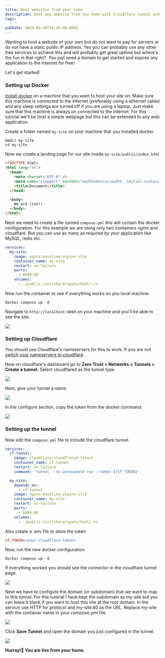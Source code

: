 ```yaml
---
title: Host websites from your home
description: Host any website from you home with Cloudflare tunnel and docker
tags:
  - ''
pubDate: 2025-03-20T18:30:00.000Z
---
```


Wanting to host a website of your own but do not want to pay for servers or do not have a static public IP address. Yes you can probably use any other free services to achieve this and will probably get great uptime but where's the fun in that right?. You just need a domain to get started and expose any application to the internet for free!

Let's get started!

### Setting up Docker

[Install docker](https://docs.docker.com/engine/install/) on a machine that you want to host your site on. Make sure this machine is connected to the internet (preferably using a ethernet cable) and any sleep settings are turned off if you are using a laptop. Just make sure that this machine is always on connected to the internet. For this tutorial we'll be host a simple webpage but this can be extended to any web application.

Create a folder named `my-site` on your machine that you installed docker.

```shell
mkdir my-site
cd my-site
```

Now we create a landing page for our site inside `my-site/public/index.html`

```html
<!DOCTYPE html>
<html lang="en">
  <head>
    <meta charset="UTF-8" />
    <meta name="viewport" content="width=device-width, initial-scale=1.0" />
    <title>Document</title>
  </head>

  <body>
    We are live!!
  </body>
</html>
```

Next we need to create a file named `compose.yml` this will contain the docker configuration. For this example we are using only two containers nginx and cloudflare. But you can use as many as required by your application like MySQL, redis etc.

```yaml
services:
  my-site:
    image: nginx:mainline-alpine-slim
    container_name: my-site
    restart: on-failure
    ports:
      - 8080:80
    volumes:
      - ./public:/usr/share/nginx/html/:ro
```

Now run the container to see if everything works on you local machine

```shell
docker compose up -d
```

Navigate to `http://localhost:8080` on your machine and you'll be able to see the site.

![](/host-sites-at-home/1.webp)

### Setting up Cloudflare

You should use Cloudflare's nameservers for this to work. If you are not [switch your nameservers to cloudflare](https://developers.cloudflare.com/dns/zone-setups/full-setup/setup/).

Now on cloudflare's dashboard go to **Zero Trust > Networks > Tunnels > Create a tunnel.** Select cloudflared as the tunnel type.

![](/host-sites-at-home/2.webp)

Next, give your tunnel a name.

![](/host-sites-at-home/3.webp)

In the configure section, copy the token from the docker command.

![](/host-sites-at-home/4.webp)

### Setting up the tunnel

Now edit the `compose.yml` file to include the cloudflare tunnel.

```yaml
services:
  cf-tunnel:
    image: cloudflare/cloudflared:latest
    container_name: cf-tunnel
    restart: on-failure
    command: 'tunnel --no-autoupdate run --token ${CF_TOKEN}'

  my-site:
    depends_on:
      - cf-tunnel
    image: nginx:mainline-alpine-slim
    container_name: my-site
    restart: on-failure
    ports:
      - 8080:80
    volumes:
      - ./public:/usr/share/nginx/html/:ro
```

Also create a .env file to store the token

```ini
CF_TOKEN=<your-cloudflare-token>
```

Now, run the new docker configuration.

```shell
docker compose up -d
```

If everything worked you should see the connector in the cloudflare tunnel page.

![](/host-sites-at-home/5.webp)

Next we have to configure the domain (or subdomain) that we want to map to this tunnel. For this tutorial I have kept the subdomain as my-site but you can leave it blank if you want to host this site at the root domain. In the service use HTTP for protocol and my-site:80 as the URL. Replace my-site with the container name in your compose.yml file.

![](/host-sites-at-home/6.webp)

Click **Save Tunnel** and open the domain you just configured in the tunnel.

![](/host-sites-at-home/7.webp)

**Hurray!🎉 You are live from your home.**
